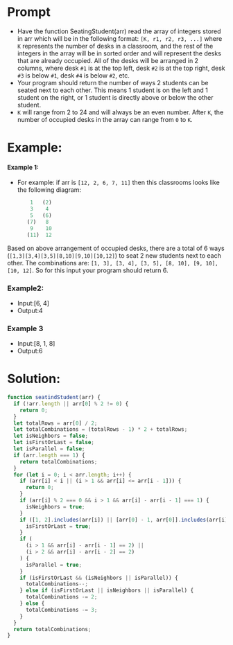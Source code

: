 # Prompt

- Have the function SeatingStudent(arr) read the array of integers stored in arr which will be in the following format: `[K, r1, r2, r3, ...]` where `K` represents the number of desks in a classroom,
  and the rest of the integers in the array will be in sorted order and will represent the desks that are already occupied. All of the desks will be arranged in 2 columns, where desk `#1` is at the top left, desk `#2` is at the top right, desk `#3` is below `#1`, desk `#4` is below `#2`, etc.
- Your program should return the number of ways 2 students can be seated next to each other.
  This means 1 student is on the left and 1 student on the right, or 1 student is directly above or below the other student.
- `K` will range from 2 to 24 and will always be an even number. After `K`, the number of occupied desks in the array can range from `0` to `K`.

# Example:

#### Example 1:

- For example: if arr is `[12, 2, 6, 7, 11]` then this classrooms looks like the following diagram:
  ```js
      1   (2)
      3    4
      5   (6)
     (7)   8
      9    10
     (11)  12
  ```

Based on above arrangement of occupied desks, there are a total of 6 ways (`[1,3][3,4][3,5][8,10][9,10][10,12]`) to seat 2 new students next to each other. The combinations are: `[1, 3], [3, 4], [3, 5], [8, 10], [9, 10], [10, 12]`. So for this input your program should return 6.

### Example2:

- Input:[6, 4]
- Output:4

### Example 3

- Input:[8, 1, 8]
- Output:6

# Solution:

```js
function seatindStudent(arr) {
  if (!arr.length || arr[0] % 2 != 0) {
    return 0;
  }
  let totalRows = arr[0] / 2;
  let totalCombinations = (totalRows - 1) * 2 + totalRows;
  let isNeighbors = false;
  let isFirstOrLast = false;
  let isParallel = false;
  if (arr.length === 1) {
    return totalCombinations;
  }
  for (let i = 0; i < arr.length; i++) {
    if (arr[i] < i || (i > 1 && arr[i] <= arr[i - 1])) {
      return 0;
    }
    if (arr[i] % 2 === 0 && i > 1 && arr[i] - arr[i - 1] === 1) {
      isNeighbors = true;
    }
    if ([1, 2].includes(arr[i]) || [arr[0] - 1, arr[0]].includes(arr[i])) {
      isFirstOrLast = true;
    }
    if (
      (i > 1 && arr[i] - arr[i - 1] == 2) ||
      (i > 2 && arr[i] - arr[i - 2] == 2)
    ) {
      isParallel = true;
    }
    if (isFirstOrLast && (isNeighbors || isParallel)) {
      totalCombinations--;
    } else if (isFirstOrLast || isNeighbors || isParallel) {
      totalCombinations -= 2;
    } else {
      totalCombinations -= 3;
    }
  }
  return totalCombinations;
}
```
